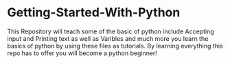 # Getting-Started-With-Python
This Repository will teach some of the basic of python include Accepting input and Printing text as well as Varibles and much more you learn the basics of python by using these files as tutorials. By learning everything this repo has to offer you will become a python beginner!
